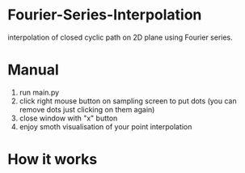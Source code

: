# Fourier-Series-Interpolation
interpolation of closed cyclic path on 2D plane using Fourier series.

# Manual

1) run main.py
2) click right mouse button on sampling screen to put dots (you can remove dots just clicking on them again)
3) close window with "x" button
4) enjoy smoth visualisation of your point interpolation

# How it works


